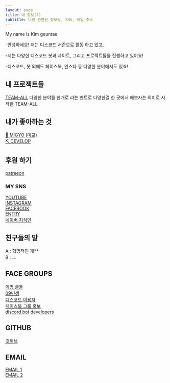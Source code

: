 ```yaml
---
layout: page
title: 내 정보(?)
subtitle: 나랑 관련된 정보랑, SNS, 메일 주소
---
```


My name is Kim geuntae

-안녕하세요! 저는 디스코드 서준으로 활동 하고 있고, 

-저는 다양한 디스코드 봇과 사이트, 그리고 프로젝트들을 진행하고 있어요!  

-디스코드, 봇 외에도 페이스북, 인스타 등 다양한 분야에서도 있죠!

## 내 프로젝트들
[TEAM-ALL](https://github.com/team-all-xyz) 다양한 분야를 한개로 라는 멘트로 다양한걸 한 곳에서 해보자는 의미로 시작한 TEAM-ALL

## 내가 좋아하는 것
[🎤 MIGYO (미교)](https://www.instagram.com/jjeon_migyo/)  
[⛏ DEVELOP]()  
## 후원 하기  
  
[patreeon](https://patreon.com/geuntae446)  

### MY SNS

[YOUTUBE](http://youtube.geuntae.pw)  
[INSTAGRAM](https://link.geuntae.pw/instagram.html)  
[FACEBOOK](https://link.geuntae.pw/facebook.html)  
[ENTRY](http://naver.me/GrSsErFd)  
[네이버 지식인](https://kin.naver.com/profile/index.nhn?u=aDbQw74ww5TBn8I61MADnCakm03ERY24HGLBkujle3o%3D)  

## 친구들의 말  
A : 혁명적인 개**  
B : ㅗ


## FACE GROUPS

[익명 글들](https://link.geuntae.pw/facebook-groups/anonymous-articles1002.html)  
[09년생](https://link.geuntae.pw/facebook-groups/09.html)  
[디스코드 이용자](https://link.geuntae.pw/facebook-groups/디스코드-이용자.html)  
[페이스북 그룹 홍보](https://link.geuntae.pw/facebook-groups/Facebookgrouppromotion.html)  
[discord bot developers](http://discord-bot-developers.geuntae.pw)  
  
## GITHUB  
[깃허브](https://github.com/geuntae021)  

## EMAIL  

[EMAIL 1](https://link.geuntae.pw/email.html)  
[EMAIL 2](mailto:kimgeuntae@team-all.xyz)  

